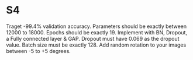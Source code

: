 # S4

Traget -99.4% validation accuracy.
Parameters should be exactly between 12000 to 18000.
Epochs should be exactly 19.
Implement with BN, Dropout, a Fully connected layer & GAP. 
Dropout must have 0.069 as the dropout value.
Batch size must be exactly 128.
Add random rotation to your images between -5 to +5 degrees.
